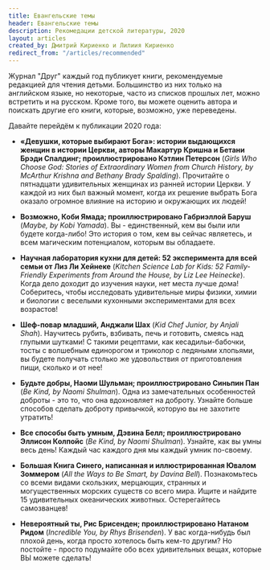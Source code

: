 ```yaml
---
title: Евангельские темы
header: Евангельские темы
description: Рекомедации детской литературы, 2020
layout: articles
created_by: Дмитрий Кириенко и Лилиия Кириенко
redirect_from: "/articles/recommended"
---
```


Журнал "Друг" каждый год публикует книги, рекомендуемые редакцией для чтения детьми. Большинство из них только на английском языке, но некоторые, часто из списков прошлых лет, можно встретить и на русском. Кроме того, вы можете оценить автора и поискать другие его книги, которые, возможно, уже переведены.

Давайте перейдём к публикации 2020 года:

* **«Девушки, которые выбирают Бога»: истории выдающихся женщин в истории Церкви, авторы Макартур Кришна и Бетани Брэди Спалдинг; проиллюстрировано Кэтлин Петерсон** (*Girls Who Choose God: Stories of Extraordinary Women from Church History, by McArthur Krishna and Bethany Brady Spalding*). Прочитайте о пятнадцати удивительных женщинах из ранней истории Церкви. У каждой из них был важный момент, когда их решение выбрать Бога оказало огромное влияние на историю и окружающих их людей!

* **Возможно, Коби Ямада; проиллюстрировано Габриэллой Баруш** (*Maybe, by Kobi Yamada*). Вы - единственный, кем вы были или будете когда-либо! Это история о том, кем вы сейчас являетесь, и всем магическим потенциалом, которым вы обладаете.

* **Научная лаборатория кухни для детей: 52 эксперимента для всей семьи от Лиз Ли Хейнеке** (*Kitchen Science Lab for Kids: 52 Family-Friendly Experiments from Around the House, by Liz Lee Heinecke*). Когда дело доходит до изучения науки, нет места лучше дома! Соберитесь, чтобы исследовать удивительные миры физики, химии и биологии с веселыми кухонными экспериментами для всех возрастов!

* **Шеф-повар младший, Анджали Шах** (*Kid Chef Junior, by Anjali Shah*). Научитесь рубить, взбивать, печь и готовить, смеясь над глупыми шутками! С такими рецептами, как кесадильи-бабочки, тосты с волшебным единорогом и триколор с ледяными хлопьями, вы будете получать столько же удовольствия от приготовления пищи, сколько и от нее!

* **Будьте добры, Наоми Шульман; проиллюстрировано Синьпин Пан** (*Be Kind, by Naomi Shulman*). Одна из замечательных особенностей доброты - это то, что она вдохновляет на доброту. Узнайте больше способов сделать доброту привычкой, которую вы не захотите утратить!

* **Все способы быть умным, Дэвина Белл; проиллюстрировано Эллисон Колпойс** (*Be Kind, by Naomi Shulman*). Узнайте, как вы умны весь день! Каждый час каждого дня мы каждый умник по-своему.

* **Большая Книга Синего, написанная и иллюстрированная Ювалом Зоммером** (*All the Ways to Be Smart, by Davina Bell*). Познакомьтесь со всеми видами скользких, мерцающих, странных и могущественных морских существ со всего мира. Ищите и найдите 15 удивительных океанических животных. Остерегайтесь самозванцев!

* **Невероятный ты, Рис Брисенден; проиллюстрировано Натаном Ридом** (*Incredible You, by Rhys Brisenden*). У вас когда-нибудь был плохой день, когда просто хотелось быть кем-то другим? Но постойте - просто подумайте обо всех удивительных вещах, которые ВЫ можете сделать!